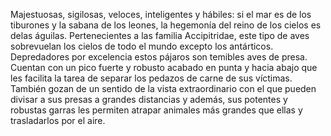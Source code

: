 Majestuosas, sigilosas, veloces, inteligentes y hábiles: si el mar es de los tiburones y la sabana de los leones, la hegemonía
del reino de los cielos es delas águilas. Pertenecientes a las familia Accipitridae, este tipo de aves sobrevuelan los cielos
de todo el mundo excepto los antárticos. Depredadores por excelencia estos pájaros son temibles aves de presa.  Cuentan con un
pico fuerte y robusto acabado en punta y hacia abajo que les facilita la tarea de separar los pedazos de carne de sus víctimas.
También gozan de un sentido de la vista extraordinario con el que pueden divisar a sus presas a grandes distancias y además, sus
potentes y robustas garras les permiten atrapar animales más grandes que ellas y trasladarlos por el aire. 